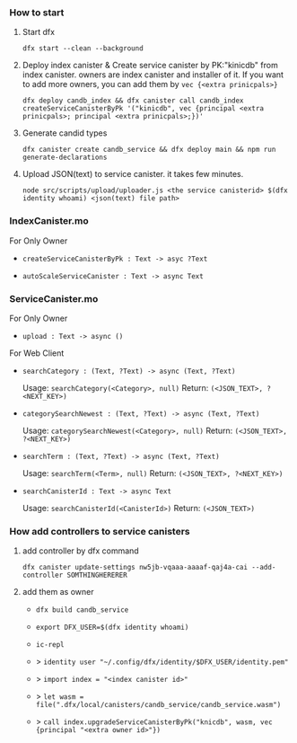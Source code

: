 ### How to start

1. Start dfx

    `dfx start --clean --background`

1. Deploy index canister & Create service canister by PK:"kinicdb" from index canister. owners are index canister and installer of it. If you want to add more owners, you can add them by `vec {<extra prinicpals>}`

    `dfx deploy candb_index && dfx canister call candb_index createServiceCanisterByPk '("kinicdb", vec {principal <extra prinicpals>; principal <extra prinicpals>;})'`

1. Generate candid types

    `dfx canister create candb_service && dfx deploy main && npm run generate-declarations`


1. Upload JSON(text) to service canister. it takes few minutes.

    `node src/scripts/upload/uploader.js <the service canisterid> $(dfx identity whoami) <json(text) file path>`


### IndexCanister.mo

For Only Owner
- `createServiceCanisterByPk : Text -> asyc ?Text`

- `autoScaleServiceCanister : Text -> async Text`

### ServiceCanister.mo

For Only Owner
- `upload : Text -> async ()`

For Web Client
- `searchCategory : (Text, ?Text) -> async (Text, ?Text)`

    Usage:  `searchCategory(<Category>, null)`
    Return: `(<JSON_TEXT>, ?<NEXT_KEY>)`

- `categorySearchNewest : (Text, ?Text) -> async (Text, ?Text)`

    Usage:  `categorySearchNewest(<Category>, null)`
    Return: `(<JSON_TEXT>, ?<NEXT_KEY>)`

- `searchTerm : (Text, ?Text) -> async (Text, ?Text)`

    Usage:  `searchTerm(<Term>, null)`
    Return: `(<JSON_TEXT>, ?<NEXT_KEY>)`

- `searchCanisterId : Text -> async Text`

    Usage:  `searchCanisterId(<CanisterId>)`
    Return: `(<JSON_TEXT>)`


### How add controllers to service canisters

1. add controller by dfx command

    `dfx canister update-settings nw5jb-vqaaa-aaaaf-qaj4a-cai --add-controller SOMTHINGHERERER`

1. add them as owner
    - `dfx build candb_service`

    - `export DFX_USER=$(dfx identity whoami)`

    - `ic-repl`

    - \> `identity user "~/.config/dfx/identity/$DFX_USER/identity.pem"`

    - \> `import index = "<index canister id>"`

    - \> `let wasm = file(".dfx/local/canisters/candb_service/candb_service.wasm")`

    - \> `call index.upgradeServiceCanisterByPk("knicdb", wasm, vec {principal "<extra owner id>"})`

